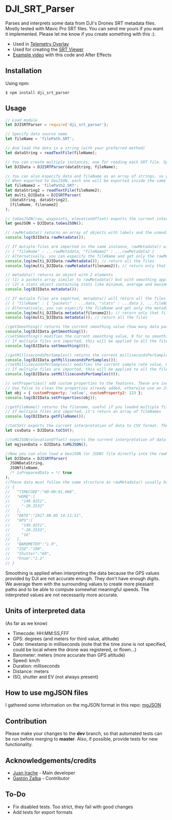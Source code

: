 # DJI_SRT_Parser

Parses and interprets some data from DJI's Drones SRT metadata files.
Mostly tested with Mavic Pro SRT files. You can send me yours if you want it implemented.
Please let me know if you create something with this :).

- Used in [Telemetry Overlay](https://goprotelemetryextractor.com/telemetry-overlay-gps-video-sensors)
- Used for creating the [SRT Viewer](https://djitelemetryoverlay.com/srt-viewer/)
- [Example video](https://youtu.be/zAkUTOLmdmQ) with this code and After Effects

## Installation

Using npm:

```shell
$ npm install dji_srt_parser
```

## Usage

```js
// Load module
let DJISRTParser = require('dji_srt_parser');

// Specify data source name
let fileName = 'filePath.SRT';

// And load the data in a string (with your preferred method)
let dataString = readTextFile(fileName);

// You can create multiple instances, one for reading each SRT file. Specify data as a string and filename for future reference.
let DJIData = DJISRTParser(dataString, fileName);

// You can also especify data and fileName as an array of strings, so you can import multiples files at once.
// When exported to GeoJSON, each one will be exported inside the same GeometryCollection as a separate Feature (LineString).
let fileName2 = 'filePath2.SRT';
let dataString2 = readTextFile(fileName2);
let multi_DJIData = DJISRTParser(
  [dataString, dataString2],
  [fileName, filename2]
);

// toGeoJSON(raw, waypoints, elevationOffset) exports the current interpretation of data to the geoJSON format. The optional value raw exports the raw data instead. The second parameter, waypoints, specifies whether to include a single feature with all the data for each waypoint. The third parameter, elevationOffset, offset the elevation values by the specified meters. You can then use tokml or togpx modules to convert to those formats
let geoJSON = DJIData.toGeoJSON();

// rawMetadata() returns an array of objects with labels and the unmodified SRT data in the form of strings
console.log(DJIData.rawMetadata());

// If mutiple files are imported in the same instance, rawMetadata() will return all the files in the format:
// { "fileName" : ...rawMetadata, "fileName2" : ...rawMetadata2 }
// Alternativally, you can especify the fileName and get only the rawMetadata of that singular file
console.log(multi_DJIData.rawMetadata()); // return all the files
console.log(multi_DJIData.rawMetadata(filename2)); // return only that file

// metadata() returns an object with 2 elements
// (1) a packets array similar to rawMetadata() but with smoothing applied to GPS locations (see below why smoothing is used), distances and with computed speeds in 2d, 3d and vertical
// (2) a stats object containing stats like minimum, average and maximum speeds based on the interpreted data
console.log(DJIData.metadata());

// If mutiple files are imported, metadata() will return all the files in the format:
// { "fileName" : { "packets" : ...data, "stats" : ...data }, ...fileName2 }.
// Alternatively, you can especify the fileName and get only the metadata of that singular file
console.log(multi_DJIData.metadata(filename2)); // return only that file
console.log(multi_DJIData.metadata()); // return all the files

//getSmoothing() returns the current smoothing value (how many data packets to average with, in each array direction)
console.log(DJIData.getSmoothing());
//setSmoothing() modifies the current smoothing value, 0 for no smoothing
// If multiple files are imported, this will be applied to all the files
console.log(DJIData.setSmoothing(0));

//getMillisecondsPerSamples() returns the current millisecondsPerSamples value. This delimits how many milliseconds have to pass between data packets, useful for scenarios that imply long files, and/or for drones that record in excesive sample rate, like mavic 2 pro (every 40ms.)
console.log(DJIData.getMillisecondsPerSamples());
//setMillisecondsPerSamples() modifies the current sample rate value, 0 for no resample. NOTE: if used in conjuntion with setSmoothing, must be in last position. The discarded packets will not affect the stats and the calculated smooth value.
// If multiple files are imported, this will be applied to all the files
console.log(DJIData.setMillisecondsPerSamples(0));

// setProperties() add custom properties to the features. These are incorporated into the "properties" of each feature in the GeoJSON, and as new columns if it's exported to CSV.
// Use false to clean the properties already added, otherwise use an JSON Object to add data.
let obj = { customProperty: 'value', customProperty2: 123 };
console.log(DJIData.setProperties(obj));

//getFileName() returns the filename, useful if you loaded multiple files in multiple instances
// If multiple files are imported, it's return an array of fileNames
console.log(DJIData.getFileName());

//toCSV() exports the current interpretation of data to CSV format. The optional value raw exports the raw data instead
let csvData = DJIData.toCSV();

//toMGJSON(elevationOffset) exports the current interpretation of data to Adobe's mgJSON format for use in After Effects (see more info below). An elevation offset can be specified in meters.
let mgjsonData = DJIData.toMGJSON();

//Now you can also load a GeoJSON (or JSON) file directly into the rawMetadata field. This can be useful if you want to import data from other sources into the system,
let DJIData = DJISRTParser(
  JSONDataString,
  JSONfileName,
  /* isPreparedData = */ true
);
//These data must follow the same structure as rawMetadata() usually has:
// {
//   "TIMECODE":"00:00:01,000",
//   "HOME":[
//     "149.0251",
//     "-20.2532"
//   ],
//   "DATE":"2017.08.05 14:11:51",
//   "GPS":[
//     "149.0251",
//     "-20.2533",
//     "16"
//   ],
//   "BAROMETER":"1.9",
//   "ISO":"100",
//   "Shutter":"60",
//   "Fnum":"2.2"
// }
```

Smoothing is applied when interpreting the data because the GPS values provided by DJI are not accurate enough. They don't have enough digits. We average them with the surrounding values to create more pleasant paths and to be able to compute somewhat meaningful speeds. The interpreted values are not necessarily more accurate.

## Units of interpreted data

(As far as we know)

- Timecode: HH:MM:SS,FFF
- GPS: degrees (and meters for third value, altitude)
- Date: timestamp in milliseconds (note that the time zone is not specified, could be local where the drone was registered, or flown...)
- Barometer: meters (more accurate than GPS altitude)
- Speed: km/h
- Duration: milliseconds
- Distance: meters
- ISO, shutter and EV (not always present)

## How to use mgJSON files

I gathered some information on the mgJSON format in this repo: [mgJSON](https://github.com/JuanIrache/mgjson)

## Contribution

Please make your changes to the **dev** branch, so that automated tests can be run before merging to **master**. Also, if possible, provide tests for new functionality.

## Acknowledgements/credits

- [Juan Irache](https://github.com/JuanIrache) - Main developer
- [Gastón Zalba](https://github.com/GastonZalba) - Contributor

## To-Do

- Fix disabled tests. Too strict, they fail with good changes
- Add tests for export formats
